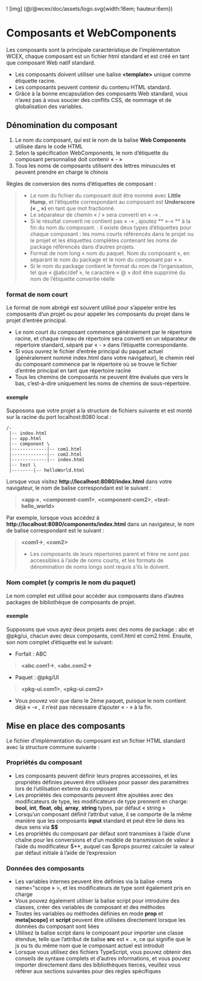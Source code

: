 <!--DESC: {icon:{name:"explore"},id:1} -->

! [img] (@/@wcex/doc/assets/logo.svg{width:16em; hauteur:6em})

# Composants et WebComponents

Les composants sont la principale caractéristique de l’implémentation WCEX, chaque composant est un fichier html standard et est créé en tant que composant Web natif standard.
- Les composants doivent utiliser une balise **\<template\>** unique comme étiquette racine.
- Les composants peuvent contenir du contenu HTML standard.
- Grâce à la bonne encapsulation des composants Web standard, vous n’avez pas à vous soucier des conflits CSS, de nommage et de globalisation des variables.

## Dénomination du composant
1. Le nom du composant, qui est le nom de la balise **Web Components** utilisée dans le code HTML
2. Selon la spécification WebComponents, le nom d’étiquette du composant personnalisé doit contenir « - »
3. Tous les noms de composants utilisent des lettres minuscules et peuvent prendre en charge le chinois

Règles de conversion des noms d’étiquettes de composant :
> - Le nom du fichier du composant doit être nommé avec **Little Hump**, et l’étiquette correspondant au composant est **Underscore (« _ »)** en tant que mot fractionné.
> - Le séparateur de chemin « / » sera converti en « -« .
> - Si le résultat converti ne contient pas « -« , ajoutez ** »-« ** à la fin du nom du composant.
> : il existe deux types d’étiquettes pour chaque composant : les noms courts référencés dans le projet ou le projet et les étiquettes complètes contenant les noms de package référencés dans d’autres projets.
> - Format de nom long « nom du paquet. Nom du composant », en séparant le nom du package et le nom du composant par « ».
> - Si le nom du package contient le format du nom de l’organisation, tel que « @abc/def », le caractère « @ » doit être supprimé du nom de l’étiquette convertie réelle

### format de nom court
Le format de nom abrégé est souvent utilisé pour s’appeler entre les composants d’un projet ou pour appeler les composants du projet dans le projet d’entrée principal.
- Le nom court du composant commence généralement par le répertoire racine, et chaque niveau de répertoire sera converti en un séparateur de répertoire standard, séparé par « - » dans l’étiquette correspondante.
- Si vous ouvrez le fichier d’entrée principal du paquet actuel (généralement nommé index.html dans votre navigateur), le chemin réel du composant commence par le répertoire où se trouve le fichier d’entrée principal en tant que répertoire racine
- Tous les chemins de composants ne peuvent être évalués que vers le bas, c’est-à-dire uniquement les noms de chemins de sous-répertoire.

#### exemple
Supposons que votre projet a la structure de fichiers suivante et est monté sur la racine du port localhost:8080 local :
```text
/-
 |-- index.html
 |-- app.html
 |-- component \
 |-------------|-- com1.html
 |-------------|-- com2.html
 |-------------|-- index.html
 |-- test \
 |--------|-- helloWorld.html 
```

Lorsque vous visitez __http://localhost:8080/index.html__ dans votre navigateur, le nom de balise correspondant est le suivant :

> **\<app-\>**, **\<component-com1\>**, **\<component-com2\>**, **\<test-hello_world\>**

Par exemple, lorsque vous accédez à __http://localhost:8080/components/index.html__ dans un navigateur, le nom de balise correspondant est le suivant :

> **\<com1-\>**, **\<com2\>**
> - Les composants de leurs répertoires parent et frère ne sont pas accessibles à l’aide de noms courts, et les formats de dénomination de noms longs sont requis s’ils le doivent.

### Nom complet (y compris le nom du paquet)
Le nom complet est utilisé pour accéder aux composants dans d’autres packages de bibliothèque de composants de projet.

#### exemple
Supposons que vous ayez deux projets avec des noms de package : abc et @pkg/ui, chacun avec deux composants, com1.html et com2.html. Ensuite, son nom complet d’étiquette est le suivant:

- Forfait : ABC
> **\<abc.com1-\>**, **\<abc.com2-\>**

- Paquet : @pkg/UI
> **\<pkg-ui.com1\>**, **\<pkg-ui.com2\>**

- Vous pouvez voir que dans le 2ème paquet, puisque le nom contient déjà « -« , il n’est pas nécessaire d’ajouter « - » à la fin.

## Mise en place des composants
Le fichier d’implémentation du composant est un fichier HTML standard avec la structure commune suivante :

<div><wcex-doc.com-playground files="['component/index.html','component/app.html','component/com.html','component/com.ts']"></wcex-doc.com-playground></div>

### Propriétés du composant
- Les composants peuvent définir leurs propres accessoires, et les propriétés définies peuvent être utilisées pour passer des paramètres lors de l’utilisation externe du composant
- Les propriétés des composants peuvent être ajoutées avec des modificateurs de type, les modificateurs de type prennent en charge: **bool**, **int**, **float**, **obj**, **array**, **string** types, par défaut « string » 
- Lorsqu’un composant définit l’attribut value, il se comporte de la même manière que les composants __input__ standard et peut être lié dans les deux sens via **$$**
- Les propriétés du composant par défaut sont transmises à l’aide d’une chaîne pour les conversions et d’un modèle de transmission de valeur à l’aide du modificateur $**, auquel cas $props pourrez calculer la valeur par défaut initiale à l’aide de l’expression

### Données des composants
- Les variables internes peuvent être définies via la balise \<meta name="scope » \>, et les modificateurs de type sont également pris en charge
- Vous pouvez également utiliser la balise script pour introduire des classes, créer des variables de composant et des méthodes
- Toutes les variables ou méthodes définies en mode **prop** et **meta[scope]** et **script** peuvent être utilisées directement lorsque les données du composant sont liées
- Utilisez la balise script dans le composant pour importer une classe étendue, telle que l’attribut de balise **src** est « . », ce qui signifie que le js ou ts du même nom que le composant actuel est introduit
- Lorsque vous utilisez des fichiers TypeScript, vous pouvez obtenir des conseils de syntaxe complets et d’autres informations, et vous pouvez importer directement dans des bibliothèques tierces, veuillez vous référer aux sections suivantes pour des règles spécifiques
